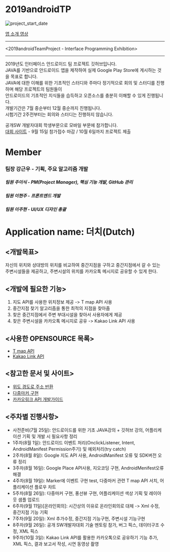 # 2019androidTP  
![project_start_date](https://img.shields.io/badge/Project%20Start%20Date-2019--07--25-informational.svg)  

[앱 소개 영상](https://youtu.be/vk3_f0Nti6o)


***
<2019androidTeamProject - Interface Programming Exhibition>
***
2019년도 인터페이스 안드로이드 팀 프로젝트 깃허브입니다.\
JAVA를 기반으로 안드로이드 앱을 제작하여 실제 Google Play Store에 게시하는 것을 목표로 합니다.\
JAVA에 대한 이해를 위한 기초적인 스터디와 주마다 정기적으로 회의 및 스터디를 진행하며 해당 프로젝트의 팀원들이\
안드로이드의 기초적인 지식들을 습득하고 오픈소스를 충분히 이해할 수 있게 진행됩니다.\
개발기간은 7월 중순부터 12월 중순까지 진행됩니다.  
시험기간 2주전부터는 회의와 스터디는 진행하지 않습니다.

공개SW 개발자대회 학생부문으로 모바일 부문에 참가합니다.  
[대회 사이트](https://www.oss.kr/dev_competition/) - 9월 15일 참가접수 마감 / 10월 6일까지 프로젝트 제출

# Member
### 팀장 강근우 - 기획, 주요 알고리즘 개발
##### 팀원 주이식 - PM(Project Manager), 핵심 기능 개발, GitHub 관리
##### 팀원 이현주 - 프론트엔드 개발
##### 팀원 이주현 - UI/UX 디자인 총괄



# Application name: 더치(Dutch)

<개발목표>
---------
자신의 위치와 상대방의 위치를 비교하여 중간지점을 구하고 중간지점에서 갈 수 있는 주변시설들을 제공하고, 주변시설의 위치를 카카오톡 메시지로 공유할 수 있게 한다. 

<개발에 필요한 기능>
-------------------
1. 지도 API를 사용한 위치정보 제공 -> T map API 사용
2. 중간지점 찾기 알고리즘을 통한 최적의 지점을 찾아줌
3. 찾은 중간지점에서 주변 부대시설을 찾아서 사용자에게 제공
4. 찾은 주변시설을 카카오톡 메시지로 공유 -> Kakao Link API 사용

<사용한 OPENSOURCE 목록>
-----------------------
- [T map API](http://tmapapi.sktelecom.com/main.html#android/guide/androidGuide)
- [Kakao Link API](https://developers.kakao.com/docs/android/kakaotalk-link)  

<참고한 문서 및 사이트>
---------------------
- [위도 경도로 주소 반환](http://blog.naver.com/PostView.nhn?blogId=robotluv1226&logNo=220851639125)  
- [다중마커 구현](https://community.openapi.sk.com/t/tmap/6715)  
- [카카오링크 API 개발가이드](https://developers.kakao.com/docs/js-reference#kakao_link_createdefaultbutton)  

<주차별 진행사항>
----------------
- 사전준비(7월 25일): 안드로이드를 위한 기초 JAVA강의 + 깃허브 강의, 어플리케이션 기획 및 개발 시 필요사항 정리  
- 1주차(8월 1일): 안드로이드 이벤트 처리(OnclickListener, Intent, AndroidManifest Permission주기) 및 예외처리(try catch)  
- 2주차(8월 8일): Google 지도 API 사용, AndroidManifest 오류 및 SDK버전 오류 정리  
- 3주차(8월 16일): Google Place API사용, 지오코딩 구현, AndroidMenifest오류 해결  
- 4주차(8월 19일): Marker에 이벤트 구현 test, 다중마커 관련 T map API 서치, 어플리케이션 플로우 차트  
- 5주차(8월 26일): 다중마커 구현, 풍선뷰 구현, 어플리케이션 색상 기획 및 레이아웃 샘플 업로드  
- 6주차(9월 11일)[온라인회의]:  시간상의 이유로 온라인회의로 대체 -> Xml 수정, 중간지점 기능 기획  
- 7주차(9월 20일): Xml 추가수정, 중간지점 기능구현, 주변시설 기능구현
- 8주차(9월 26일): 공개 SW개발자대회 기술 멘토링 참가, 버그 픽스, 데이터구조 수정, XML 픽스
- 9주차(10월 3일): Kakao Link API를 활용한 카카오톡으로 공유하기 기능 추가, XML 픽스, 결과 보고서 작성, 시연 동영상 촬영
